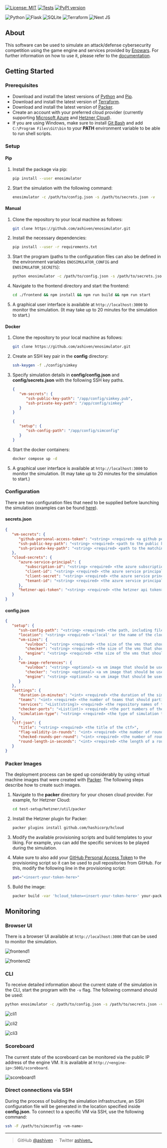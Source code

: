 [![License: MIT](https://img.shields.io/badge/License-MIT-yellow.svg)](https://opensource.org/licenses/MIT)
[![Tests](https://github.com/ashiven/enosimulator/actions/workflows/tests.yml/badge.svg)](https://github.com/ashiven/enosimulator/actions/workflows/tests.yml)
[![PyPI version](https://badge.fury.io/py/enosimulator.svg)](https://badge.fury.io/py/enosimulator)

![Python](https://img.shields.io/badge/Python-3776AB?style=for-the-badge&logo=python&logoColor=white)
![Flask](https://img.shields.io/badge/Flask-000000?style=for-the-badge&logo=flask&logoColor=white)
![SQLite](https://img.shields.io/badge/SQLite-07405E?style=for-the-badge&logo=sqlite&logoColor=white)
![Terraform](https://img.shields.io/badge/terraform-%235835CC.svg?style=for-the-badge&logo=terraform&logoColor=white)
![Next JS](https://img.shields.io/badge/Next-black?style=for-the-badge&logo=next.js&logoColor=white)

## About

This software can be used to simulate an attack/defense cybersecurity competition using the game engine and services provided by [Enowars](https://github.com/enowars). For further information on how to use it, please refer to the [documentation](docs/README.md).

## Getting Started

### Prerequisites

-  Download and install the latest versions of [Python](https://www.python.org/downloads/) and [Pip](https://pypi.org/project/pip/).
-  Download and install the latest version of [Terraform](https://developer.hashicorp.com/terraform/downloads?product_intent=terraform).
-  Download and install the latest version of [Packer](https://www.packer.io/downloads).
-  Create an account with your preferred cloud provider (currently supporting [Microsoft Azure](https://azure.microsoft.com/en-us) and [Hetzner Cloud](https://www.hetzner.com/cloud)).
-  If you are using Windows, make sure to install [Git Bash](https://gitforwindows.org/) and add `C:\Program Files\Git\bin` to your **PATH** environment variable to be able to run shell scripts.

### Setup

#### Pip

1. Install the package via pip:

   ```bash
   pip install --user enosimulator
   ```

2. Start the simulation with the following command:

   ```bash
   enosimulator -c /path/to/config.json -s /path/to/secrets.json -v
   ```

#### Manual

1. Clone the repository to your local machine as follows:

   ```bash
   git clone https://github.com/ashiven/enosimulator.git
   ```

2. Install the necessary dependencies:

   ```bash
   pip install --user -r requirements.txt
   ```

3. Start the program (paths to the configuration files can also be defined in the environment variables `ENOSIMULATOR_CONFIG` and `ENOSIMULATOR_SECRETS`):

   ```bash
   python enosimulator -c /path/to/config.json -s /path/to/secrets.json
   ```

4. Navigate to the frontend directory and start the frontend:

   ```bash
   cd ./frontend && npm install && npm run build && npm run start
   ```

5. A graphical user interface is available at `http://localhost:3000` to monitor the simulation. (It may take up to 20 minutes for the simulation to start.)

#### Docker

1. Clone the repository to your local machine as follows:

   ```bash
   git clone https://github.com/ashiven/enosimulator.git
   ```

2. Create an SSH key pair in the **config** directory:

   ```bash
   ssh-keygen -f ./config/simkey
   ```

3. Specify simulation details in **config/config.json** and **config/secrets.json** with the following SSH key paths.

   ```json
   {
      "vm-secrets": {
         "ssh-public-key-path": "/app/config/simkey.pub",
         "ssh-private-key-path": "/app/config/simkey"
      }
   }
   ```

   ```json
   {
      "setup": {
         "ssh-config-path": "/app/config/simconfig"
      }
   }
   ```

4. Start the docker containers:

   ```bash
   docker compose up -d
   ```

5. A graphical user interface is available at `http://localhost:3000` to monitor the simulation. (It may take up to 20 minutes for the simulation to start.)

### Configuration

There are two configuration files that need to be supplied before launching the simulation (examples can be found [here](/config/examples)).

#### secrets.json

```json
{
   "vm-secrets": {
      "github-personal-access-token": "<string> <required> <a github personal access token that will be used on machines to pull repositories>",
      "ssh-public-key-path": "<string> <required> <path to the public key that will be stored on machines>",
      "ssh-private-key-path": "<string> <required> <path to the matching private key that will be used to connect to machines>"
   },
   "cloud-secrets": {
      "azure-service-principal": {
         "subscription-id": "<string> <required> <the azure subscription id>",
         "client-id": "<string> <required> <the azure service principal client id>",
         "client-secret": "<string> <required> <the azure service principal client secret>",
         "tenant-id": "<string> <required> <the azure service principal tenant id>"
      },
      "hetzner-api-token": "<string> <required> <the hetzner api token>"
   }
}
```

#### config.json

```json
{
   "setup": {
      "ssh-config-path": "<string> <required> <the path, including filename, where the ssh config for the simulation should be saved locally>",
      "location": "<string> <required> <'local' or the name of the cloud provider to be used for the simulation setup>",
      "vm-sizes": {
         "vulnbox": "<string> <required> <the size of the vms that should be used for the vulnboxes>",
         "checker": "<string> <required> <the size of the vms that should be used for the checkers>",
         "engine": "<string> <required> <the size of the vms that should be used for the engine>"
      },
      "vm-image-references": {
         "vulnbox": "<string> <optional> <a vm image that should be used for vulnboxes>",
         "checker": "<string> <optional> <a vm image that should be used for checkers>",
         "engine": "<string> <optional> <a vm image that should be used for the engine>"
      }
   },
   "settings": {
      "duration-in-minutes": "<int> <required> <the duration of the simulation in minutes>",
      "teams": "<int> <required> <the number of teams that should participate in the simulation>",
      "services": "<List(string)> <required> <the repository names of the services that should be used for the simulation>",
      "checker-ports": "<List(int)> <required> <the port numbers of the service checkers. the order should be the same as in services>",
      "simulation-type": "<string> <required> <the type of simulation to run. choose between 'realistic' and 'stress-test'>"
   },
   "ctf-json": {
      "title": "<string> <required> <the title of the ctf>",
      "flag-validity-in-rounds": "<int> <required> <the number of rounds a flag is valid>",
      "checked-rounds-per-round": "<int> <required> <the number of rounds checked per round>",
      "round-length-in-seconds": "<int> <required> <the length of a round in seconds>"
   }
}
```

### Packer Images

The deployment process can be sped up considerably by using virtual machine images that were created with [Packer](https://www.packer.io/). The following steps describe how to create such images.

1. Navigate to the **packer** directory for your chosen cloud provider. For example, for Hetzner Cloud:

   ```bash
   cd test-setup/hetzner/util/packer
   ```

2. Install the Hetzner plugin for Packer:

   ```bash
   packer plugins install github.com/hashicorp/hcloud
   ```

3. Modify the available provisioning scripts and build templates to your liking. For example, you can add the specific services to be played during the simulation.

4. Make sure to also add your [GitHub Personal Access Token](https://docs.github.com/en/authentication/keeping-your-account-and-data-secure/managing-your-personal-access-tokens) to the provisioning script so it can be used to pull repositories from GitHub. For this, modify the following line in the provisioning script:

   ```bash
   pat="<insert-your-token-here>"
   ```

5. Build the image:

   ```bash
   packer build -var 'hcloud_token=<insert-your-token-here>' your-packer-template.json
   ```

## Monitoring

### Browser UI

There is a browser UI available at `http://localhost:3000` that can be used to monitor the simulation.

![frontend1](https://raw.githubusercontent.com/ashiven/enosimulator/main/docs/img/Frontend1.PNG)

![frontend2](https://raw.githubusercontent.com/ashiven/enosimulator/main/docs/img/Frontend2.PNG)

### CLI

To receive detailed information about the current state of the simulation in the CLI, start the program with the `-v` flag. The following command should be used:

```bash
python enosimulator -c /path/to/config.json -s /path/to/secrets.json -v
```

![cli1](https://raw.githubusercontent.com/ashiven/enosimulator/main/docs/img/CLI1.PNG)

![cli2](https://raw.githubusercontent.com/ashiven/enosimulator/main/docs/img/CLI2.PNG)

![cli3](https://raw.githubusercontent.com/ashiven/enosimulator/main/docs/img/CLI3.PNG)

### Scoreboard

The current state of the scoreboard can be monitored via the public IP address of the engine VM. It is available at `http://<engine-ip>:5001/scoreboard`.

![scoreboard1](https://raw.githubusercontent.com/ashiven/enosimulator/main/docs/img/Scoreboard1.PNG)

### Direct connections via SSH

During the process of building the simulation infrastructure, an SSH configuration file will be generated in the location specified inside **config.json**. To connect to a specific VM via SSH, use the following command:

```bash
ssh -F /path/to/simconfig <vm-name>
```

---

> GitHub [@ashiven](https://github.com/Ashiven) &nbsp;&middot;&nbsp;
> Twitter [ashiven\_](https://twitter.com/ashiven_)
